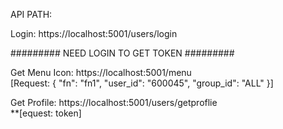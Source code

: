 API PATH:

  Login: https://localhost:5001/users/login
  
  ######### NEED LOGIN TO GET TOKEN #########
  
  Get Menu Icon: https://localhost:5001/menu  
  [Request: {
    "fn": "fn1",
    "user_id": "600045",
    "group_id": "ALL"
    }]


  Get Profile:  https://localhost:5001/users/getproflie  
  **[equest: token]

